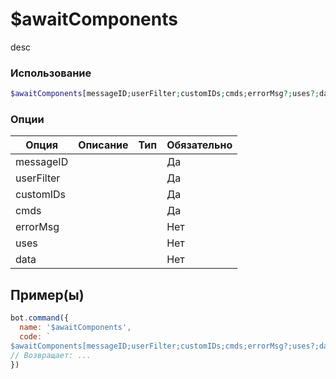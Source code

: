 # $awaitComponents
desc
### Использование
```php
$awaitComponents[messageID;userFilter;customIDs;cmds;errorMsg?;uses?;data?]
```

### Опции

| Опция | Описание | Тип | Обязательно |
|--------|-------------|------|----------|
| messageID |  |  | Да | 
| userFilter |  |  | Да | 
| customIDs |  |  | Да |
| cmds |  |  | Да |
| errorMsg |  |  | Нет |
| uses |  |  | Нет |
| data |  |  | Нет |
## Пример(ы)

```javascript
bot.command({
  name: '$awaitComponents',
  code: `
$awaitComponents[messageID;userFilter;customIDs;cmds;errorMsg?;uses?;data?]`
// Возвращает: ...
})
```